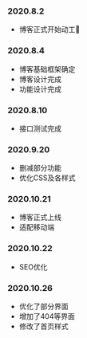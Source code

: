 ### 2020.8.2

- 博客正式开始动工🎉

### 2020.8.4

- 博客基础框架确定
- 博客设计完成
- 功能设计完成

### 2020.8.10

- 接口测试完成

### 2020.9.20

- 删减部分功能
- 优化CSS及各样式

### 2020.10.21

- 博客正式上线
- 适配移动端

### 2020.10.22

- SEO优化

### 2020.10.26

- 优化了部分界面
- 增加了404等界面
- 修改了首页样式
